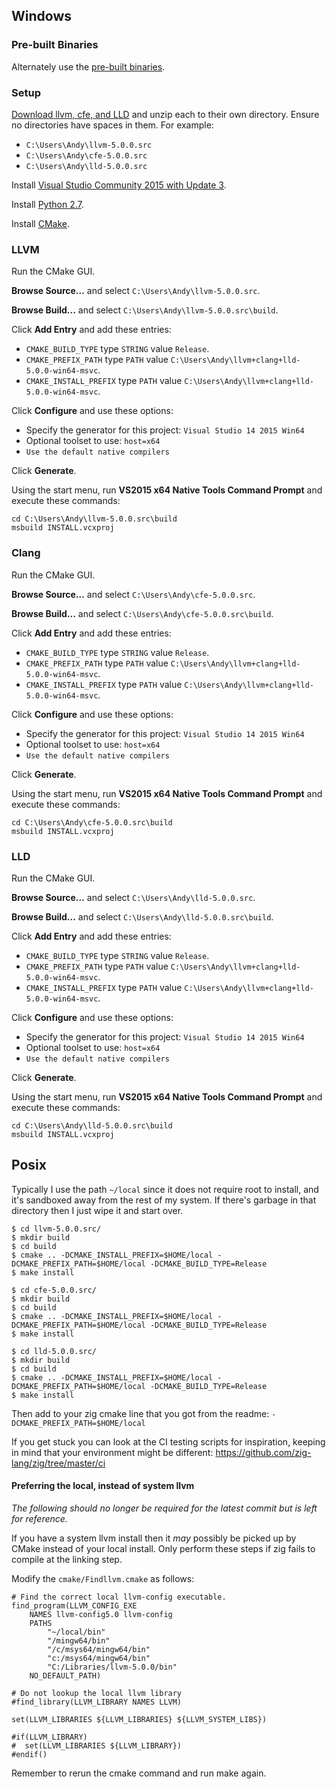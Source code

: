 ## Windows

### Pre-built Binaries

Alternately use the [pre-built binaries](https://github.com/zig-lang/zig/wiki/Building-Zig-on-Windows).

### Setup

[Download llvm, cfe, and LLD](http://releases.llvm.org/download.html#5.0.0) and unzip each to their own directory. Ensure no directories have spaces in them. For example:

 * `C:\Users\Andy\llvm-5.0.0.src`
 * `C:\Users\Andy\cfe-5.0.0.src`
 * `C:\Users\Andy\lld-5.0.0.src`

Install [Visual Studio Community 2015 with Update 3](https://my.visualstudio.com/Downloads?q=visual%20studio%202015&wt.mc_id=o~msft~vscom~older-downloads).

Install [Python 2.7](https://www.python.org).

Install [CMake](http://cmake.org).

### LLVM

Run the CMake GUI.

**Browse Source...** and select `C:\Users\Andy\llvm-5.0.0.src`.

**Browse Build...** and select `C:\Users\Andy\llvm-5.0.0.src\build`.

Click **Add Entry** and add these entries:

 * `CMAKE_BUILD_TYPE` type `STRING` value `Release`.
 * `CMAKE_PREFIX_PATH` type `PATH` value `C:\Users\Andy\llvm+clang+lld-5.0.0-win64-msvc`.
 * `CMAKE_INSTALL_PREFIX` type `PATH` value `C:\Users\Andy\llvm+clang+lld-5.0.0-win64-msvc`.

Click **Configure** and use these options:

 * Specify the generator for this project: `Visual Studio 14 2015 Win64`
 * Optional toolset to use: `host=x64`
 * `Use the default native compilers`

Click **Generate**.

Using the start menu, run **VS2015 x64 Native Tools Command Prompt** and execute these commands:

```
cd C:\Users\Andy\llvm-5.0.0.src\build
msbuild INSTALL.vcxproj
```

### Clang

Run the CMake GUI.

**Browse Source...** and select `C:\Users\Andy\cfe-5.0.0.src`.

**Browse Build...** and select `C:\Users\Andy\cfe-5.0.0.src\build`.

Click **Add Entry** and add these entries:

 * `CMAKE_BUILD_TYPE` type `STRING` value `Release`.
 * `CMAKE_PREFIX_PATH` type `PATH` value `C:\Users\Andy\llvm+clang+lld-5.0.0-win64-msvc`.
 * `CMAKE_INSTALL_PREFIX` type `PATH` value `C:\Users\Andy\llvm+clang+lld-5.0.0-win64-msvc`.

Click **Configure** and use these options:

 * Specify the generator for this project: `Visual Studio 14 2015 Win64`
 * Optional toolset to use: `host=x64`
 * `Use the default native compilers`

Click **Generate**.

Using the start menu, run **VS2015 x64 Native Tools Command Prompt** and execute these commands:

```
cd C:\Users\Andy\cfe-5.0.0.src\build
msbuild INSTALL.vcxproj
```

### LLD

Run the CMake GUI.

**Browse Source...** and select `C:\Users\Andy\lld-5.0.0.src`.

**Browse Build...** and select `C:\Users\Andy\lld-5.0.0.src\build`.

Click **Add Entry** and add these entries:

 * `CMAKE_BUILD_TYPE` type `STRING` value `Release`.
 * `CMAKE_PREFIX_PATH` type `PATH` value `C:\Users\Andy\llvm+clang+lld-5.0.0-win64-msvc`.
 * `CMAKE_INSTALL_PREFIX` type `PATH` value `C:\Users\Andy\llvm+clang+lld-5.0.0-win64-msvc`.

Click **Configure** and use these options:

 * Specify the generator for this project: `Visual Studio 14 2015 Win64`
 * Optional toolset to use: `host=x64`
 * `Use the default native compilers`

Click **Generate**.

Using the start menu, run **VS2015 x64 Native Tools Command Prompt** and execute these commands:

```
cd C:\Users\Andy\lld-5.0.0.src\build
msbuild INSTALL.vcxproj
```

## Posix

Typically I use the path `~/local` since it does not require root to install, and it's sandboxed away from the rest of my system. If there's garbage in that directory then I just wipe it and start over.

```
$ cd llvm-5.0.0.src/
$ mkdir build
$ cd build
$ cmake .. -DCMAKE_INSTALL_PREFIX=$HOME/local -DCMAKE_PREFIX_PATH=$HOME/local -DCMAKE_BUILD_TYPE=Release
$ make install
```

```
$ cd cfe-5.0.0.src/
$ mkdir build
$ cd build
$ cmake .. -DCMAKE_INSTALL_PREFIX=$HOME/local -DCMAKE_PREFIX_PATH=$HOME/local -DCMAKE_BUILD_TYPE=Release
$ make install
```

```
$ cd lld-5.0.0.src/
$ mkdir build
$ cd build
$ cmake .. -DCMAKE_INSTALL_PREFIX=$HOME/local -DCMAKE_PREFIX_PATH=$HOME/local -DCMAKE_BUILD_TYPE=Release
$ make install
```

Then add to your zig cmake line that you got from the readme:
`-DCMAKE_PREFIX_PATH=$HOME/local`

If you get stuck you can look at the CI testing scripts for inspiration, keeping in mind that your environment might be different: https://github.com/zig-lang/zig/tree/master/ci

#### Preferring the local, instead of system llvm

_The following should no longer be required for the latest commit but is left for reference._

If you have a system llvm install then it _may_ possibly be picked up by CMake instead of your local install. Only perform these steps if zig fails to compile at the linking step.

Modify the `cmake/Findllvm.cmake` as follows:

```
# Find the correct local llvm-config executable.
find_program(LLVM_CONFIG_EXE
    NAMES llvm-config5.0 llvm-config
    PATHS
        "~/local/bin"
        "/mingw64/bin"
        "/c/msys64/mingw64/bin"
        "c:/msys64/mingw64/bin"
        "C:/Libraries/llvm-5.0.0/bin"
    NO_DEFAULT_PATH)
```

```
# Do not lookup the local llvm library
#find_library(LLVM_LIBRARY NAMES LLVM)

set(LLVM_LIBRARIES ${LLVM_LIBRARIES} ${LLVM_SYSTEM_LIBS})

#if(LLVM_LIBRARY)
#  set(LLVM_LIBRARIES ${LLVM_LIBRARY})
#endif()
```

Remember to rerun the cmake command and run make again.